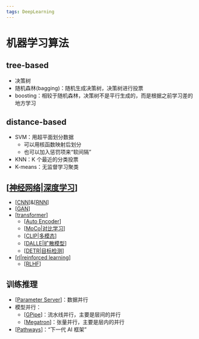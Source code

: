 ```yaml
---
tags: DeepLearning
---
```


# 机器学习算法

## tree-based

- 决策树
- 随机森林(bagging)：随机生成决策树，决策树进行投票
- boosting：相较于随机森林，决策树不是平行生成的，而是根据之前学习差的地方学习

## distance-based

- SVM：用超平面划分数据
  - 可以用核函数映射后划分
  - 也可以加入惩罚项来“软间隔”
- KNN：K 个最近的分类投票
- K-means：无监督学习聚类

## [[神经网络|深度学习]]

- [[CNN]]&[[RNN]]
- [[GAN]]
- [[transformer]]
  - [[Auto Encoder]]
  - [[MoCo|对比学习]]
  - [[CLIP|多模态]]
  - [[DALLE|扩散模型]]
  - [[DETR|目标检测]]
- [[rl|reinforced learning]]
  - [[RLHF]]

## 训练推理

- [[Parameter Server]]：数据并行
- 模型并行：
  - [[GPipe]]：流水线并行，主要是层间的并行
  - [[Megatron]]：张量并行，主要是层内的并行
- [[Pathways]]：“下一代 AI 框架”

[//begin]: # "Autogenerated link references for markdown compatibility"
[神经网络|深度学习]: concept/神经网络.md "神经网络"
[cnn]: concept/CNN.md "CNN"
[rnn]: concept/RNN.md "RNN"
[gan]: concept/GAN.md "GAN"
[transformer]: concept/transformer.md "Transformer"
[auto encoder]: <model/Auto Encoder.md> "Auto Encoder"
[moco|对比学习]: model/MoCo.md "对比学习"
[clip|多模态]: model/CLIP.md "CLIP"
[dalle|扩散模型]: model/DALLE.md "DALL E 2"
[detr|目标检测]: model/DETR.md "目标检测算法"
[rl|reinforced learning]: RL/rl.md "Reinforce Learning"
[rlhf]: concept/RLHF.md "RLHF"
[parameter server]: <inference/Parameter Server.md> "Parameter Server"
[gpipe]: inference/GPipe.md "GPipe"
[megatron]: inference/Megatron.md "Megatron"
[pathways]: inference/Pathways.md "Pathways"
[//end]: # "Autogenerated link references"

